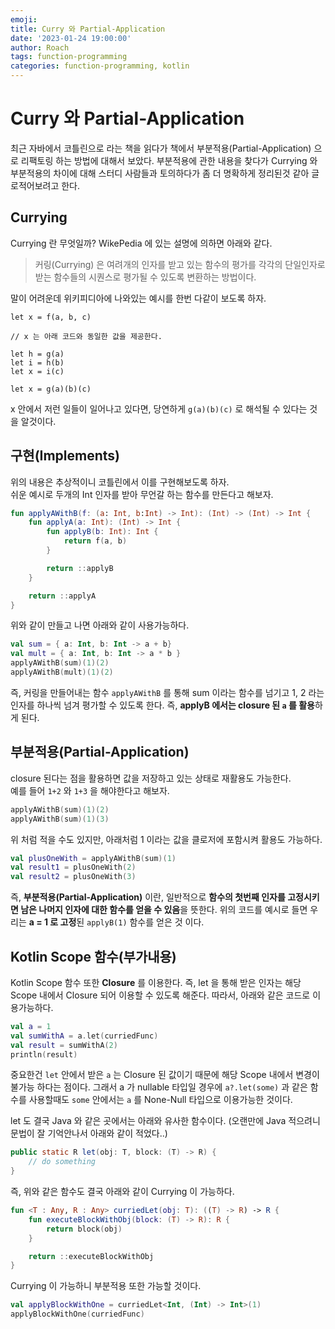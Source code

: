 ```yaml
---
emoji: 
title: Curry 와 Partial-Application 
date: '2023-01-24 19:00:00'
author: Roach
tags: function-programming
categories: function-programming, kotlin
---
```


# Curry 와 Partial-Application 

최근 자바에서 코틀린으로 라는 책을 읽다가 책에서 부분적용(Partial-Application) 으로 리팩토링 하는 방법에 대해서 보았다. 부분적용에 관한 내용을 찾다가 Currying 와 부분적용의 차이에 대해 스터디 사람들과 토의하다가 좀 더 명확하게 정리된것 같아 글로적어보려고 한다.

## Currying

Currying 란 무엇일까? WikePedia 에 있는 설명에 의하면 아래와 같다.

> 커링(Currying) 은 여려개의 인자를 받고 있는 함수의 평가를 각각의 단일인자로 받는 함수들의 시퀀스로 평가될 수 있도록 변환하는 방법이다.

말이 어려운데 위키피디아에 나와있는 예시를 한번 다같이 보도록 하자.

```
let x = f(a, b, c)

// x 는 아래 코드와 동일한 값을 제공한다.

let h = g(a)
let i = h(b)
let x = i(c)

let x = g(a)(b)(c)
```

x 안에서 저런 일들이 일어나고 있다면, 당연하게 `g(a)(b)(c)` 로 해석될 수 있다는 것을 알것이다.

## 구현(Implements)

위의 내용은 추상적이니 코틀린에서 이를 구현해보도록 하자.  
쉬운 예시로 두개의 Int 인자를 받아 무언갈 하는 함수를 만든다고 해보자.

```kotlin
fun applyAWithB(f: (a: Int, b:Int) -> Int): (Int) -> (Int) -> Int {
    fun applyA(a: Int): (Int) -> Int {
        fun applyB(b: Int): Int {
            return f(a, b)
        }

        return ::applyB
    }

    return ::applyA
}
```

위와 같이 만들고 나면 아래와 같이 사용가능하다.

```kotlin
val sum = { a: Int, b: Int -> a + b}
val mult = { a: Int, b: Int -> a * b }
applyAWithB(sum)(1)(2)
applyAWithB(mult)(1)(2)
```

즉, 커링을 만들어내는 함수 `applyAWithB` 를 통해 sum 이라는 함수를 넘기고 1, 2 라는 인자를 하나씩 넘겨 평가할 수 있도록 한다. 즉, **applyB 에서는 closure 된 `a` 를 활용**하게 된다. 

## 부분적용(Partial-Application)

closure 된다는 점을 활용하면 값을 저장하고 있는 상태로 재활용도 가능한다.  
예를 들어 `1+2` 와 `1+3` 을 해야한다고 해보자.

```kotlin
applyAWithB(sum)(1)(2)
applyAWithB(sum)(1)(3)
```

위 처럼 적을 수도 있지만, 아래처럼 1 이라는 값을 클로저에 포함시켜 활용도 가능하다.

```kotlin
val plusOneWith = applyAWithB(sum)(1)
val result1 = plusOneWith(2)
val result2 = plusOneWith(3)
```

즉, **부분적용(Partial-Application)** 이란, 일반적으로 **함수의 첫번째 인자를 고정시키면 남은 나머지 인자에 대한 함수를 얻을 수 있음**을 뜻한다. 위의 코드를 예시로 들면 우리는 **a = 1 로 고정**된 `applyB(1)` 함수를 얻은 것 이다.

## Kotlin Scope 함수(부가내용)

Kotlin Scope 함수 또한 **Closure** 를 이용한다. 즉, let 을 통해 받은 인자는 해당 Scope 내에서 Closure 되어 이용할 수 있도록 해준다. 따라서, 아래와 같은 코드로 이용가능하다.

```kotlin
val a = 1
val sumWithA = a.let(curriedFunc)
val result = sumWithA(2)
println(result)
```

중요한건 `let` 안에서 받은 `a` 는 Closure 된 값이기 때문에 해당 Scope 내에서 변경이 불가능 하다는 점이다. 그래서 a 가 nullable 타입일 경우에 `a?.let(some)` 과 같은 함수를 사용할때도 `some` 안에서는 `a` 를 None-Null 타입으로 이용가능한 것이다.

let 도 결국 Java 와 같은 곳에서는 아래와 유사한 함수이다. (오랜만에 Java 적으려니 문법이 잘 기억안나서 아래와 같이 적었다..)

```java
public static R let(obj: T, block: (T) -> R) {
    // do something
}
```

즉, 위와 같은 함수도 결국 아래와 같이 Currying 이 가능하다.

```kotlin
fun <T : Any, R : Any> curriedLet(obj: T): ((T) -> R) -> R {
    fun executeBlockWithObj(block: (T) -> R): R {
        return block(obj)
    }

    return ::executeBlockWithObj
}

```

Currying 이 가능하니 부분적용 또한 가능할 것이다.

```kotlin
val applyBlockWithOne = curriedLet<Int, (Int) -> Int>(1)
applyBlockWithOne(curriedFunc)
```